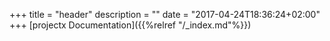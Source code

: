 +++
title = "header"
description = ""
date = "2017-04-24T18:36:24+02:00"
+++
[projectx Documentation]({{%relref "/_index.md"%}})


